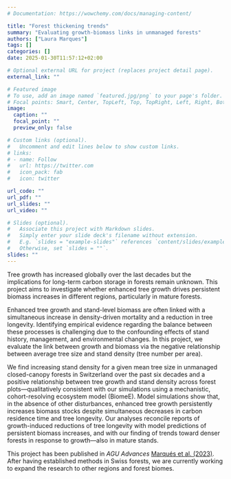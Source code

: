 ```yaml
---
# Documentation: https://wowchemy.com/docs/managing-content/

title: "Forest thickening trends"
summary: "Evaluating growth-biomass links in unmanaged forests"
authors: ["Laura Marques"]
tags: []
categories: []
date: 2025-01-30T11:57:12+02:00

# Optional external URL for project (replaces project detail page).
external_link: ""

# Featured image
# To use, add an image named `featured.jpg/png` to your page's folder.
# Focal points: Smart, Center, TopLeft, Top, TopRight, Left, Right, BottomLeft, Bottom, BottomRight.
image:
  caption: ""
  focal_point: ""
  preview_only: false

# Custom links (optional).
#   Uncomment and edit lines below to show custom links.
# links:
# - name: Follow
#   url: https://twitter.com
#   icon_pack: fab
#   icon: twitter

url_code: ""
url_pdf: ""
url_slides: ""
url_video: ""

# Slides (optional).
#   Associate this project with Markdown slides.
#   Simply enter your slide deck's filename without extension.
#   E.g. `slides = "example-slides"` references `content/slides/example-slides.md`.
#   Otherwise, set `slides = ""`.
slides: ""
---
```


Tree growth has increased globally over the last decades but the implications for long-term carbon storage in forests remain unknown. This project aims to investigate whether enhanced tree growth drives persistent biomass increases in different regions, particularly in mature forests. 

Enhanced tree growth and stand-level biomass are often linked with a simultaneous increase in density-driven mortality and a reduction in tree longevity. Identifying empirical evidence regarding the balance between these processes is challenging due to the confounding effects of stand history, management, and environmental changes. In this project, we evaluate the link between growth and biomass via the negative relationship between average tree size and stand density (tree number per area). 

We find increasing stand density for a given mean tree size in unmanaged closed-canopy forests in Switzerland over the past six decades and a positive relationship between tree growth and stand density across forest plots—qualitatively consistent with our simulations using a mechanistic, cohort-resolving ecosystem model (BiomeE). Model simulations show that, in the absence of other disturbances, enhanced tree growth persistently increases biomass stocks despite simultaneous decreases in carbon residence time and tree longevity. Our analyses reconcile reports of growth-induced reductions of tree longevity with model predictions of persistent biomass increases, and with our finding of trends toward denser forests in response to growth—also in mature stands.

This project has been published in *AGU Advances* [Marqués et al. (2023)](https://agupubs.onlinelibrary.wiley.com/doi/full/10.1029/2022AV000859). After having established methods in Swiss forests, we are currently working to expand the research to other regions and forest biomes.
